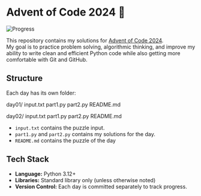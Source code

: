 # Advent of Code 2024 🎄

![Progress](https://img.shields.io/badge/Progress-4%2F25%20days-blue)

This repository contains my solutions for [Advent of Code 2024](https://adventofcode.com/2024).  
My goal is to practice problem solving, algorithmic thinking, and improve my ability to write clean and efficient Python code while also getting more comfortable with Git and GitHub.

## Structure

Each day has its own folder:

day01/
input.txt
part1.py
part2.py
README.md

day02/
input.txt
part1.py
part2.py
README.md

- `input.txt` contains the puzzle input.
- `part1.py` and `part2.py` contains my solutions for the day.
- `README.md` contains the puzzle of the day

## Tech Stack

- **Language:** Python 3.12+
- **Libraries:** Standard library only (unless otherwise noted)
- **Version Control:** Each day is committed separately to track progress.
